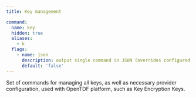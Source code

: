 ```yaml
---
title: Key management

command:
  name: key
  hidden: true
  aliases:
    - k
  flags:
    - name: json
      description: output single command in JSON (overrides configured output format)
      default: 'false'
---
```


Set of commands for managing all keys, as well as necessary provider configuration, used with OpenTDF platform, such as Key Encryption Keys.
